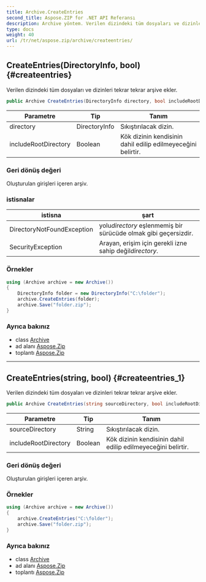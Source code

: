 ```yaml
---
title: Archive.CreateEntries
second_title: Aspose.ZIP for .NET API Referansı
description: Archive yöntem. Verilen dizindeki tüm dosyaları ve dizinleri tekrar tekrar arşive ekler.
type: docs
weight: 40
url: /tr/net/aspose.zip/archive/createentries/
---
```

## CreateEntries(DirectoryInfo, bool) {#createentries}

Verilen dizindeki tüm dosyaları ve dizinleri tekrar tekrar arşive ekler.

```csharp
public Archive CreateEntries(DirectoryInfo directory, bool includeRootDirectory = true)
```

| Parametre | Tip | Tanım |
| --- | --- | --- |
| directory | DirectoryInfo | Sıkıştırılacak dizin. |
| includeRootDirectory | Boolean | Kök dizinin kendisinin dahil edilip edilmeyeceğini belirtir. |

### Geri dönüş değeri

Oluşturulan girişleri içeren arşiv.

### istisnalar

| istisna | şart |
| --- | --- |
| DirectoryNotFoundException | yolu*directory* eşlenmemiş bir sürücüde olmak gibi geçersizdir. |
| SecurityException | Arayan, erişim için gerekli izne sahip değil*directory*. |

### Örnekler

```csharp
using (Archive archive = new Archive())
{
    DirectoryInfo folder = new DirectoryInfo("C:\folder");
    archive.CreateEntries(folder);
    archive.Save("folder.zip");
}
```

### Ayrıca bakınız

* class [Archive](../)
* ad alanı [Aspose.Zip](../../archive/)
* toplantı [Aspose.Zip](../../../)

---

## CreateEntries(string, bool) {#createentries_1}

Verilen dizindeki tüm dosyaları ve dizinleri tekrar tekrar arşive ekler.

```csharp
public Archive CreateEntries(string sourceDirectory, bool includeRootDirectory = true)
```

| Parametre | Tip | Tanım |
| --- | --- | --- |
| sourceDirectory | String | Sıkıştırılacak dizin. |
| includeRootDirectory | Boolean | Kök dizinin kendisinin dahil edilip edilmeyeceğini belirtir. |

### Geri dönüş değeri

Oluşturulan girişleri içeren arşiv.

### Örnekler

```csharp
using (Archive archive = new Archive())
{
    archive.CreateEntries("C:\folder");
    archive.Save("folder.zip");
}
```

### Ayrıca bakınız

* class [Archive](../)
* ad alanı [Aspose.Zip](../../archive/)
* toplantı [Aspose.Zip](../../../)


